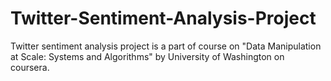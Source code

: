 # Twitter-Sentiment-Analysis-Project
Twitter sentiment analysis project is a part of course on "Data Manipulation at Scale: Systems and Algorithms" by University of Washington on coursera.
